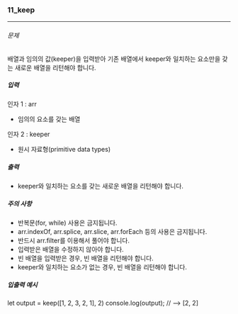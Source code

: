 ### 11_keep

***

###### 문제 

배열과 임의의 값(keeper)을 입력받아 기존 배열에서 keeper와 일치하는 요소만을 갖는 새로운 배열을 리턴해야 합니다.

##### 입력

인자 1 : arr
- 임의의 요소를 갖는 배열

인자 2 : keeper
- 원시 자료형(primitive data types)

##### 출력

- keeper와 일치하는 요소를 갖는 새로운 배열을 리턴해야 합니다.

##### 주의 사항

- 반복문(for, while) 사용은 금지됩니다.
- arr.indexOf, arr.splice, arr.slice, arr.forEach 등의 사용은 금지됩니다.
- 반드시 arr.filter를 이용해서 풀어야 합니다.
- 입력받은 배열을 수정하지 않아야 합니다.
- 빈 배열을 입력받은 경우, 빈 배열을 리턴해야 합니다.
- keeper와 일치하는 요소가 없는 경우, 빈 배열을 리턴해야 합니다.

##### 입출력 예시

let output = keep([1, 2, 3, 2, 1], 2)
console.log(output); // --> [2, 2]